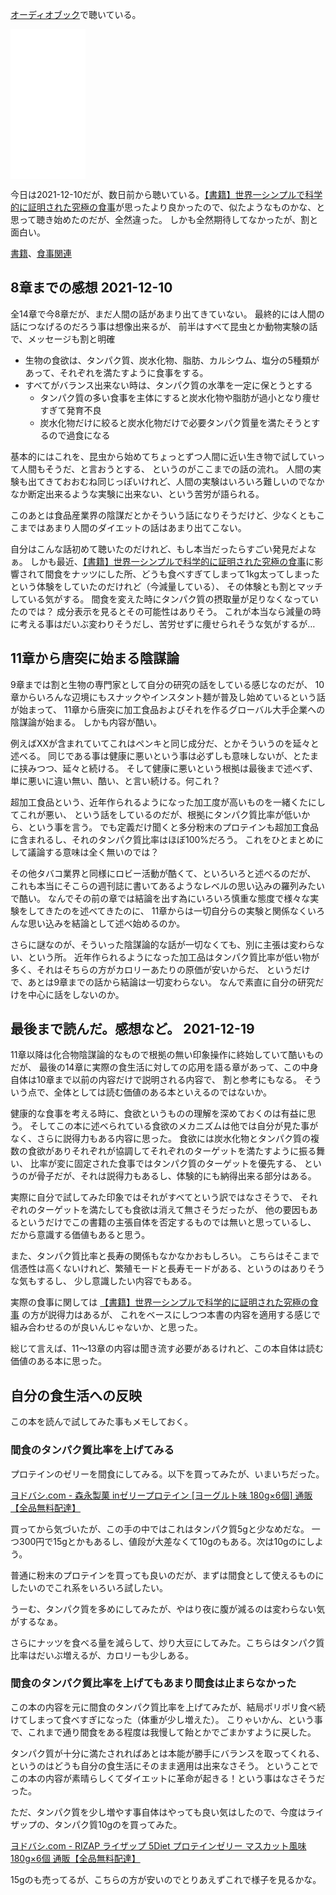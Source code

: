 [オーディオブック](オーディオブック.md)で聴いている。

<iframe style="width:120px;height:240px;" marginwidth="0" marginheight="0" scrolling="no" frameborder="0" src="//rcm-fe.amazon-adsystem.com/e/cm?lt1=_blank&bc1=000000&IS2=1&bg1=FFFFFF&fc1=000000&lc1=0000FF&t=karino203-22&language=ja_JP&o=9&p=8&l=as4&m=amazon&f=ifr&ref=as_ss_li_til&asins=B08SWNH5R2&linkId=9a76a9035a2a7524e19832527b5e224f"></iframe>

今日は2021-12-10だが、数日前から聴いている。[【書籍】世界一シンプルで科学的に証明された究極の食事](【書籍】世界一シンプルで科学的に証明された究極の食事.md)が思ったより良かったので、似たようなものかな、と思って聴き始めたのだが、全然違った。
しかも全然期待してなかったが、割と面白い。

[書籍](書籍.md)、[食事関連](食事関連.md)

## 8章までの感想 2021-12-10

全14章で今8章だが、まだ人間の話があまり出てきていない。
最終的には人間の話につなげるのだろう事は想像出来るが、
前半はすべて昆虫とか動物実験の話で、メッセージも割と明確

- 生物の食欲は、タンパク質、炭水化物、脂肪、カルシウム、塩分の5種類があって、それぞれを満たすように食事をする。
- すべてがバランス出来ない時は、タンパク質の水準を一定に保とうとする
   - タンパク質の多い食事を主体にすると炭水化物や脂肪が過小となり痩せすぎて発育不良
   -  炭水化物だけに絞ると炭水化物だけで必要タンパク質量を満たそうとするので過食になる

基本的にはこれを、昆虫から始めてちょっとずつ人間に近い生き物で試していって人間もそうだ、と言おうとする、
というのがここまでの話の流れ。
人間の実験も出てきておおむね同じっぽいけれど、人間の実験はいろいろ難しいのでなかなか断定出来るような実験に出来ない、という苦労が語られる。

このあとは食品産業界の陰謀だとかそういう話になりそうだけど、少なくともここまではあまり人間のダイエットの話はあまり出てこない。

自分はこんな話初めて聴いたのだけれど、もし本当だったらすごい発見だよなぁ。
しかも最近、[【書籍】世界一シンプルで科学的に証明された究極の食事](【書籍】世界一シンプルで科学的に証明された究極の食事.md)に影響されて間食をナッツにした所、どうも食べすぎてしまって1kg太ってしまったという体験をしていたのだけれど（今減量している）、
その体験とも割とマッチしている気がする。
間食を変えた時にタンパク質の摂取量が足りなくなっていたのでは？
成分表示を見るとその可能性はありそう。
これが本当なら減量の時に考える事はだいぶ変わりそうだし、苦労せずに痩せられそうな気がするが…

## 11章から唐突に始まる陰謀論

9章までは割と生物の専門家として自分の研究の話をしている感じなのだが、
10章からいろんな辺境にもスナックやインスタント麺が普及し始めているという話が始まって、
11章から唐突に加工食品およびそれを作るグローバル大手企業への陰謀論が始まる。
しかも内容が酷い。

例えばXXが含まれていてこれはペンキと同じ成分だ、とかそういうのを延々と述べる。
同じである事は健康に悪いという事は必ずしも意味しないが、とたまに挟みつつ、延々と続ける。
そして健康に悪いという根拠は最後まで述べず、単に悪いに違い無い、酷い、と言い続ける。何これ？

超加工食品という、近年作られるようになった加工度が高いものを一緒くたにしてこれが悪い、
という話をしているのだが、根拠にタンパク質比率が低いから、という事を言う。
でも定義だけ聞くと多分粉末のプロテインも超加工食品に含まれるし、それのタンパク質比率はほぼ100%だろう。
これをひとまとめにして議論する意味は全く無いのでは？

その他タバコ業界と同様にロビー活動が酷くて、といろいろと述べるのだが、
これも本当にそこらの週刊誌に書いてあるようなレベルの思い込みの羅列みたいで酷い。
なんでその前の章では結論を出す為にいろいろ慎重な態度で様々な実験をしてきたのを述べてきたのに、
11章からは一切自分らの実験と関係なくいろんな思い込みを結論として述べ始めるのか。

さらに謎なのが、そういった陰謀論的な話が一切なくても、別に主張は変わらない、という所。
近年作られるようになった加工品はタンパク質比率が低い物が多く、それはそちらの方がカロリーあたりの原価が安いからだ、
というだけで、あとは9章までの話から結論は一切変わらない。
なんで素直に自分の研究だけを中心に話をしないのか。

## 最後まで読んだ。感想など。 2021-12-19

11章以降は化合物陰謀論的なもので根拠の無い印象操作に終始していて酷いものだが、
最後の14章に実際の食生活に対しての応用を語る章があって、この中身自体は10章まで以前の内容だけで説明される内容で、
割と参考にもなる。
そういう点で、全体としては読む価値のある本といえるのではないか。

健康的な食事を考える時に、食欲というものの理解を深めておくのは有益に思う。
そしてこの本に述べられている食欲のメカニズムは他では自分が見た事がなく、さらに説得力もある内容に思った。
食欲には炭水化物とタンパク質の複数の食欲がありそれぞれが協調してそれぞれのターゲットを満たすように振る舞い、
比率が変に固定された食事ではタンパク質のターゲットを優先する、
というのが骨子だが、それは説得力もあるし、体験的にも納得出来る部分はある。

実際に自分で試してみた印象ではそれがすべてという訳ではなさそうで、
それぞれのターゲットを満たしても食欲は消えて無さそうだったが、
他の要因もあるというだけでこの書籍の主張自体を否定するものでは無いと思っているし、
だから意識する価値もあると思う。

また、タンパク質比率と長寿の関係もなかなかおもしろい。
こちらはそこまで信憑性は高くないけれど、繁殖モードと長寿モードがある、というのはありそうな気もするし、
少し意識したい内容でもある。

実際の食事に関しては [【書籍】世界一シンプルで科学的に証明された究極の食事](【書籍】世界一シンプルで科学的に証明された究極の食事.md) の方が説得力はあるが、
これをベースにしつつ本書の内容を適用する感じで組み合わせるのが良いんじゃないか、と思った。

総じて言えば、11〜13章の内容は聞き流す必要があるけれど、この本自体は読む価値のある本に思った。

## 自分の食生活への反映

この本を読んで試してみた事もメモしておく。

### 間食のタンパク質比率を上げてみる

プロテインのゼリーを間食にしてみる。以下を買ってみたが、いまいちだった。

[ヨドバシ.com - 森永製菓 inゼリープロテイン [ヨーグルト味 180g×6個] 通販【全品無料配達】](https://www.yodobashi.com/product/100000001003975963/)

買ってから気づいたが、この手の中ではこれはタンパク質5gと少なめだな。
一つ300円で15gとかもあるし、値段が大差なくて10gのもある。次は10gのにしよう。

普通に粉末のプロテインを買っても良いのだが、まずは間食として使えるものにしたいのでこれ系をいろいろ試したい。

うーむ、タンパク質を多めにしてみたが、やはり夜に腹が減るのは変わらない気がするなぁ。

さらにナッツを食べる量を減らして、炒り大豆にしてみた。こちらはタンパク質比率はだいぶ増えるが、カロリーも少しある。

### 間食のタンパク質比率を上げてもあまり間食は止まらなかった

この本の内容を元に間食のタンパク質比率を上げてみたが、結局ポリポリ食べ続けてしまって食べすぎになった（体重が少し増えた）。
こりゃいかん、という事で、これまで通り間食をある程度は我慢して飴とかでごまかすように戻した。

タンパク質が十分に満たされればあとは本能が勝手にバランスを取ってくれる、というのはどうも自分の食生活にそのまま適用は出来なさそう。
ということでこの本の内容が素晴らしくてダイエットに革命が起きる！という事はなさそうだった。

ただ、タンパク質を少し増やす事自体はやっても良い気はしたので、今度はライザップの、タンパク質10gのを買ってみた。

[ヨドバシ.com - RIZAP ライザップ 5Diet プロテインゼリー マスカット風味 180g×6個 通販【全品無料配達】](https://www.yodobashi.com/product/100000001005564432/)

15gのも売ってるが、こちらの方が安いのでとりあえずこれで様子を見るかな。